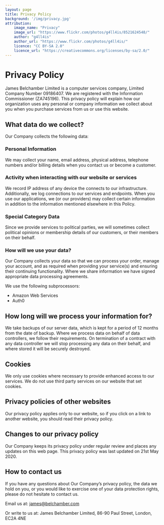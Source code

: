 ```yaml
---
layout: page
title: Privacy Policy
background: '/img/privacy.jpg'
attribution:
    image_name: "Privacy"
    image_url: "https://www.flickr.com/photos/g4ll4is/8521624548/"
    author: "g4ll4is"
    author_url: "https://www.flickr.com/photos/g4ll4is/"
    licence: "CC BY-SA 2.0"
    licence_url: "https://creativecommons.org/licenses/by-sa/2.0/"
---
```


# Privacy Policy
James Belchamber Limited is a computer services company, Limited Company Number 09186407. We are registered with the Information Commissioner (ZA745196). This privacy policy will explain how our organization uses any personal or company information we collect about you when you purchase services from us or use this website.

## What data do we collect?
Our Company collects the following data:

### Personal Information
We may collect your name, email address, physical address, telephone numbers and/or billing details when you contact us or become a customer.

### Activity when interacting with our website or services
We record IP address of any device the connects to our infrastructure. Additionally, we log connections to our services and endpoints. When you use our applications, we (or our providers) may collect certain information in addition to the information mentioned elsewhere in this Policy.

### Special Category Data
Since we provide services to political parties, we will sometimes collect political opinions or membership details of our customers, or their members on their behalf.

### How will we use your data?
Our Company collects your data so that we can process your order, manage your account, and as required when providing your service(s) and ensuring their continuing functionality. Where we share information we have signed appropriate data processing agreements.

We use the following subprocessors:
- Amazon Web Services
- Auth0

## How long will we process your information for?
We take backups of our server data, which is kept for a period of 12 months from the date of backup. Where we process data on behalf of data controllers, we follow their requirements. On termination of a contract with any data controller we will stop processing any data on their behalf, and where stored it will be securely destroyed.

## Cookies
We only use cookies where necessary to provide enhanced access to our services. We do not use third party services on our website that set cookies.

## Privacy policies of other websites
Our privacy policy applies only to our website, so if you click on a link to another website, you should read their privacy policy.

## Changes to our privacy policy
Our Company keeps its privacy policy under regular review and places any updates on this web page. This privacy policy was last updated on 21st May 2020.

## How to contact us
If you have any questions about Our Company’s privacy policy, the data we hold on you, or you would like to exercise one of your data protection rights, please do not hesitate to contact us.

Email us at: [james@belchamber.com](mailto:james@belchamber.com)

Or write to us at: James Belchamber Limited, 86-90 Paul Street, London, EC2A 4NE